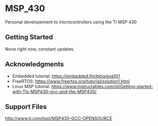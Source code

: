 # MSP_430

Personal developement to microcontrollers using the TI MSP 430

## Getting Started

None right now, constant updates.



## Acknowledgments

* Embedded tutorial: https://embedded.fm/blog/ese101 
* FreeRTOS: https://www.freertos.org/tutorial/solution1.html
* Linux MSP tutorial: https://www.instructables.com/id/Getting-started-with-TIs-MSP430-gcc-and-the-MSP430/

## Support Files
http://www.ti.com/tool/MSP430-GCC-OPENSOURCE
